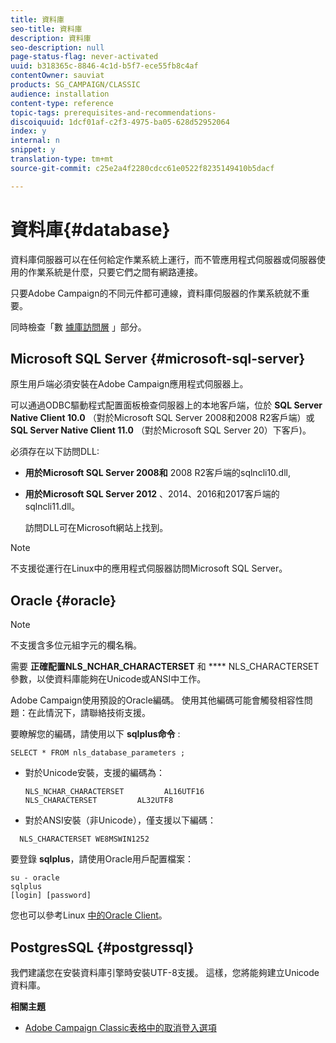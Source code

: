 ```yaml
---
title: 資料庫
seo-title: 資料庫
description: 資料庫
seo-description: null
page-status-flag: never-activated
uuid: b318365c-8846-4c1d-b5f7-ece55fb8c4af
contentOwner: sauviat
products: SG_CAMPAIGN/CLASSIC
audience: installation
content-type: reference
topic-tags: prerequisites-and-recommendations-
discoiquuid: 1dcf01af-c2f3-4975-ba05-628d52952064
index: y
internal: n
snippet: y
translation-type: tm+mt
source-git-commit: c25e2a4f2280cdcc61e0522f8235149410b5dacf

---
```



# 資料庫{#database}

資料庫伺服器可以在任何給定作業系統上運行，而不管應用程式伺服器或伺服器使用的作業系統是什麼，只要它們之間有網路連接。

只要Adobe Campaign的不同元件都可連線，資料庫伺服器的作業系統就不重要。

同時檢查「數 [據庫訪問層](../../installation/using/prerequisites-of-campaign-installation-in-linux.md#database-access-layers) 」部分。

## Microsoft SQL Server {#microsoft-sql-server}

原生用戶端必須安裝在Adobe Campaign應用程式伺服器上。

可以通過ODBC驅動程式配置面板檢查伺服器上的本地客戶端，位於 **SQL Server Native Client 10.0** （對於Microsoft SQL Server 2008和2008 R2客戶端）或 **SQL Server Native Client 11.0** （對於Microsoft SQL Server 20）下客戶)。

必須存在以下訪問DLL:

* **用於Microsoft SQL Server 2008和** 2008 R2客戶端的sqlncli10.dll,
* **用於Microsoft SQL Server 2012** 、2014、2016和2017客戶端的sqlncli11.dll。

   訪問DLL可在Microsoft網站上找到。

>[!NOTE]
>
>不支援從運行在Linux中的應用程式伺服器訪問Microsoft SQL Server。

## Oracle {#oracle}

>[!NOTE]
>
>不支援含多位元組字元的欄名稱。

需要 **正確配置NLS_NCHAR_CHARACTERSET** 和 **** NLS_CHARACTERSET參數，以使資料庫能夠在Unicode或ANSI中工作。

Adobe Campaign使用預設的Oracle編碼。 使用其他編碼可能會觸發相容性問題：在此情況下，請聯絡技術支援。

要瞭解您的編碼，請使用以下 **sqlplus命令** :

```
SELECT * FROM nls_database_parameters ;
```

* 對於Unicode安裝，支援的編碼為：

   ```
   NLS_NCHAR_CHARACTERSET         AL16UTF16
   NLS_CHARACTERSET         AL32UTF8
   ```

* 對於ANSI安裝（非Unicode），僅支援以下編碼：

```
  NLS_CHARACTERSET WE8MSWIN1252
```

要登錄 **sqlplus**，請使用Oracle用戶配置檔案：

```
su - oracle 
sqlplus 
[login] [password]
```

您也可以參考Linux [中的Oracle Client](../../installation/using/installing-packages-with-linux.md#oracle-client-in-linux)。

## PostgresSQL {#postgressql}

我們建議您在安裝資料庫引擎時安裝UTF-8支援。 這樣，您將能夠建立Unicode資料庫。

**相關主題**

* [Adobe Campaign Classic表格中的取消登入選項](https://helpx.adobe.com/campaign/kb/unlogged-tables-classic.html)